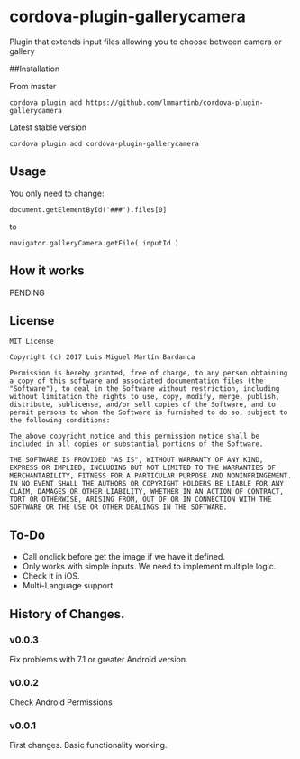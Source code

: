 # cordova-plugin-gallerycamera

Plugin that extends input files allowing you to choose between camera or gallery

##Installation

From master
```
cordova plugin add https://github.com/lmmartinb/cordova-plugin-gallerycamera
```

Latest stable version
```
cordova plugin add cordova-plugin-gallerycamera
```

## Usage

You only need to change:
```
document.getElementById('###').files[0]
```
to
```
navigator.galleryCamera.getFile( inputId )
```

## How it works

PENDING

## License
```
MIT License

Copyright (c) 2017 Luis Miguel Martín Bardanca

Permission is hereby granted, free of charge, to any person obtaining a copy of this software and associated documentation files (the "Software"), to deal in the Software without restriction, including without limitation the rights to use, copy, modify, merge, publish, distribute, sublicense, and/or sell copies of the Software, and to permit persons to whom the Software is furnished to do so, subject to the following conditions:

The above copyright notice and this permission notice shall be included in all copies or substantial portions of the Software.

THE SOFTWARE IS PROVIDED "AS IS", WITHOUT WARRANTY OF ANY KIND, EXPRESS OR IMPLIED, INCLUDING BUT NOT LIMITED TO THE WARRANTIES OF MERCHANTABILITY, FITNESS FOR A PARTICULAR PURPOSE AND NONINFRINGEMENT. IN NO EVENT SHALL THE AUTHORS OR COPYRIGHT HOLDERS BE LIABLE FOR ANY CLAIM, DAMAGES OR OTHER LIABILITY, WHETHER IN AN ACTION OF CONTRACT, TORT OR OTHERWISE, ARISING FROM, OUT OF OR IN CONNECTION WITH THE SOFTWARE OR THE USE OR OTHER DEALINGS IN THE SOFTWARE.

```
## To-Do
- Call onclick before get the image if we have it defined. 
- Only works with simple inputs. We need to implement multiple logic.
- Check it in iOS.
- Multi-Language support.

## History of Changes.

### v0.0.3
Fix problems with 7.1 or greater Android version.

### v0.0.2
Check Android Permissions

### v0.0.1
First changes. Basic functionality working.
